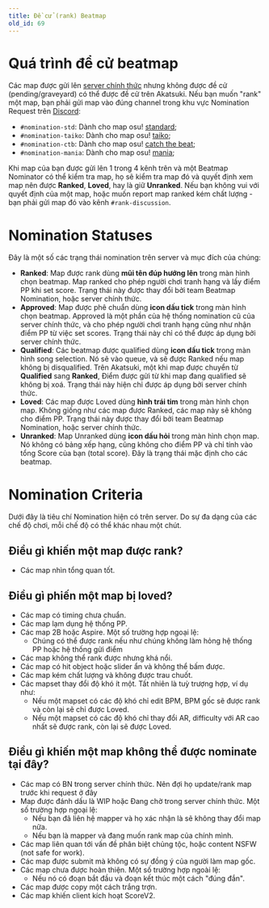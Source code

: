 ```yaml
---
title: Đề cử (rank) Beatmap
old_id: 69
---
```


# Quá trình để cử beatmap
Các map được gửi lên [server chính thức](https://osu.ppy.sh) nhưng không được đề cử (pending/graveyard) có thể được đề cử trên Akatsuki. Nếu bạn muốn "rank" một map, bạn phải gửi map vào đúng channel trong khu vực Nomination Request trên [Discord](https://akatsuki.gg/discord):

- `#nomination-std`: Dành cho map osu! [standard](https://osu.ppy.sh/wiki/en/Game_mode/osu!);
- `#nomination-taiko`: Dành cho map osu! [taiko](https://osu.ppy.shwiki/en/Game_mode/osu!taiko);
- `#nomination-ctb`: Dành cho map osu! [catch the beat](https://osu.ppy.sh/wiki/en/Game_mode/osu!catch);
- `#nomination-mania`: Dành cho map osu! [mania](https://osu.ppy.sh/wiki/en/Game_mode/osu!mania);

Khi map của bạn được gửi lên 1 trong 4 kênh trên và một Beatmap Nominator có thể kiểm tra map, họ sẽ kiểm tra map đó và quyết định xem map nên được **Ranked**, **Loved**, hay là giữ **Unranked**. Nếu bạn không vui với quyết định của một map, hoặc muốn report map ranked kém chất lượng - bạn phải gửi map đó vào kênh `#rank-discussion`.

# Nomination Statuses
Đây là một số các trạng thái nomination trên server và mục đích của chúng:

- **Ranked**: Map được rank dùng **mũi tên đúp hướng lên** trong màn hình chọn beatmap. Map ranked cho phép người chơi tranh hạng và lấy điểm PP khi set score. Trạng thái này được thay đổi bởi team Beatmap Nomination, hoặc server chính thức.
- **Approved**: Map được phê chuẩn dùng **icon dấu tick** trong màn hình chọn beatmap. Approved là một phần của hệ thống nomination cũ của server chính thức, và cho phép người chơi tranh hạng cũng như nhận điểm PP từ việc set scores. Trạng thái này chỉ có thể được áp dụng bởi server chính thức.
- **Qualified**: Các beatmap được qualified dùng **icon dấu tick** trong màn hình song selection. Nó sẽ vào queue, và sẽ được Ranked nếu map không bị disqualified. Trên Akatsuki, một khi map được chuyển từ **Qualified** sang **Ranked**, Điểm được gửi từ khi map đang qualified sẽ không bị xoá. Trạng thái này hiện chỉ được áp dụng bởi server chính thức.
- **Loved**: Các map được Loved dùng **hình trái tim** trong màn hình chọn map. Không giống như các map được Ranked, các map này sẽ không cho điểm PP. Trạng thái này được thay đổi bởi team Beatmap Nomination, hoặc server chính thức.
- **Unranked**: Map Unranked dùng **icon dấu hỏi** trong màn hình chọn map. Nó không có bảng xếp hạng, cũng không cho điểm PP và chỉ tính vào tổng Score của bạn (total score). Đây là trạng thái mặc định cho các beatmap.

# Nomination Criteria
Dưới đây là tiêu chí Nomination hiện có trên server. Do sự đa dạng của các chế độ chơi, mỗi chế độ có thể khác nhau một chút.

## Điều gì khiến một map được rank?
- Các map nhìn tổng quan tốt.

## Điều gì phiến một map bị loved?
- Các map có timing chưa chuẩn.
- Các map lạm dụng hệ thống PP.
- Các map 2B hoặc Aspire. Một số trường hợp ngoại lệ:
  - Chúng có thể được rank nếu như chúng không làm hỏng hệ thống PP hoặc hệ thống gửi điểm
- Các map không thể rank được nhưng khá nổi.
- Các map có hit object hoặc slider ẩn và không thể bấm được.
- Các map kém chất lượng và không được trau chuốt.
- Các mapset thay đổi độ khó ít một. Tất nhiên là tuỳ trượng hợp, ví dụ như:
  - Nếu một mapset có các độ khó chỉ edit BPM, BPM gốc sẽ được rank và còn lại sẽ chỉ được Loved. 
  - Nếu một mapset có các độ khó chỉ thay đổi AR, difficulty với AR cao nhất sẽ được rank, còn lại sẽ được Loved. 

## Điều gì khiến một map không thể được nominate tại đây?
- Các map có BN trong server chính thức. Nên đợi họ update/rank map trước khi request ở đây
- Map được đánh dấu là WIP hoặc Đang chờ trong server chính thức. Một số trường hợp ngoại lệ:
  - Nếu bạn đã liên hệ mapper và họ xác nhận là sẽ không thay đổi map nữa.
  - Nếu bạn là mapper và đang muốn rank map của chính mình.
- Các map liên quan tới vấn đề phân biệt chủng tộc, hoặc content NSFW (not safe for work).
- Các map được submit mà không có sự đồng ý của người làm map gốc.
- Các map chưa được hoàn thiện. Một số trường hợp ngoài lệ:
  - Nếu nó có đoạn bắt đầu và đoạn kết thúc một cách "đúng đắn".
- Các map được copy một cách trắng trợn.
- Các map khiến client kích hoạt ScoreV2.
